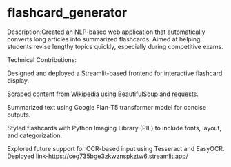 ﻿# flashcard_generator
 Description:Created an NLP-based web application that automatically converts long articles into summarized flashcards. Aimed at helping students revise lengthy topics quickly, especially during competitive exams.

Technical Contributions:

Designed and deployed a Streamlit-based frontend for interactive flashcard display.

Scraped content from Wikipedia using BeautifulSoup and requests.

Summarized text using Google Flan-T5 transformer model for concise outputs.

Styled flashcards with Python Imaging Library (PIL) to include fonts, layout, and categorization.

Explored future support for OCR-based input using Tesseract and EasyOCR.
 Deployed link-https://ceg735bge3zkwznspkztw6.streamlit.app/

